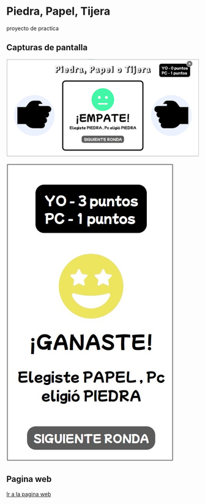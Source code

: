 # Piedra, Papel, Tijera

proyecto de practica

## Capturas de pantalla

![App Screenshot](./imagenes/captura-pc.jpg)

![App Screenshot](./imagenes/captura-telefono.jpg)

## Pagina web 

[Ir a la pagina web](https://jaenfigueroa.github.io/Piedra-Papel-Tijera/)
